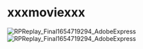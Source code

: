 # xxxmoviexxx

![RPReplay_Final1654719294_AdobeExpress](https://user-images.githubusercontent.com/104802586/172955039-be29b310-25c3-41bd-9586-1eb48ac2e599.gif)
<img src="(https://user-images.githubusercontent.com/104802586/172955039-be29b310-25c3-41bd-9586-1eb48ac2e599.gif)"
     alt="RPReplay_Final1654719294_AdobeExpress"
     style="float: left; widtht: 1000px;" />
     
